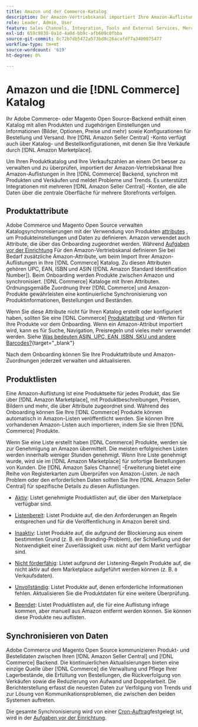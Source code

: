 ```yaml
---
title: Amazon und der Commerce-Katalog
description: Der Amazon-Vertriebskanal importiert Ihre Amazon-Auflistungen in Ihr Commerce-Backend und synchronisiert sie kontinuierlich mit Produkten und Verkäufen.
role: Leader, Admin, User
feature: Sales Channels, Integration, Tools and External Services, Merchandising, Catalog Management
exl-id: 659c9830-0a1d-4a0d-bb9c-afb609c0fbba
source-git-commit: 8c72b7db5472a573bd8c26acafdf7a3400875477
workflow-type: tm+mt
source-wordcount: '619'
ht-degree: 0%

---
```


# Amazon und die [!DNL Commerce] Katalog

Ihr Adobe Commerce- oder Magento Open Source-Backend enthält einen Katalog mit allen Produkten und zugehörigen Einstellungen und Informationen (Bilder, Optionen, Preise und mehr) sowie Konfigurationen für Bestellung und Versand. Ihre [!DNL Amazon Seller Central] -Konto verfügt auch über Katalog- und Bestellkonfigurationen, mit denen Sie Ihre Verkäufe durch [!DNL Amazon Marketplace].

Um Ihren Produktkatalog und Ihre Verkaufszahlen an einem Ort besser zu verwalten und zu überprüfen, importiert der Amazon-Vertriebskanal Ihre Amazon-Auflistungen in Ihre [!DNL Commerce] Backend, synchron mit Produkten und Verkäufen und meldet Probleme und Trends. Es unterstützt Integrationen mit mehreren [!DNL Amazon Seller Central] -Konten, die alle Daten über die zentrale Oberfläche für mehrere Storefronts verfolgen.

## Produktattribute

Adobe Commerce und Magento Open Source verwalten Katalogsynchronisierungen mit der Verwendung von Produkten [attributes](https://experienceleague.adobe.com/docs/commerce-admin/catalog/product-attributes/product-attributes.html) , um Produkteinstellungen und Daten zu definieren. Amazon verwendet auch Attribute, die über das Onboarding zugeordnet werden. Während [Aufgaben vor der Einrichtung](./amazon-pre-setup-tasks.md) Für den Amazon-Vertriebskanal definieren Sie bei Bedarf zusätzliche Amazon-Attribute, um beim Import Ihrer Amazon-Auflistungen in Ihre [!DNL Commerce] Katalog. Zu diesen Attributen gehören UPC, EAN, ISBN und ASIN ([!DNL Amazon Standard Identification Number]). Beim Onboarding werden Produkte zwischen Amazon und synchronisiert. [!DNL Commerce] Kataloge mit Ihren Attributen. Ordnungsgemäße Zuordnung Ihrer [!DNL Commerce] und Amazon-Produkte gewährleisten eine kontinuierliche Synchronisierung von Produktinformationen, Bestellungen und Beständen.

Wenn Sie diese Attribute nicht für Ihren Katalog erstellt oder konfiguriert haben, sollten Sie eine [!DNL Commerce] [Produktattribut](https://experienceleague.adobe.com/docs/commerce-admin/catalog/product-attributes/product-attributes.html) und -Werten für Ihre Produkte vor dem Onboarding. Wenn ein Amazon-Attribut importiert wird, kann es für Suche, Navigation, Preisregeln und vieles mehr verwendet werden. Siehe [Was bedeuten ASIN, UPC, EAN, ISBN, SKU und andere Barcodes?](https://sellerskills.com/multi-channel-operations/what-asin-upc-ean-isbn-sku-and-other-barcodes-mean/#what-is-isbn-number){target="_blank"}

Nach dem Onboarding können Sie Ihre Produktattribute und Amazon-Zuordnungen jederzeit verwalten und aktualisieren.

## Produktlisten

Eine Amazon-Auflistung ist eine Produktseite für jedes Produkt, das Sie über [!DNL Amazon Marketplace], mit Produktbeschreibungen, Preisen, Bildern und mehr, die über Attribute zugeordnet sind. Während des Onboarding können Sie Ihre [!DNL Commerce] Produkte können automatisch in Amazon-Listen veröffentlicht werden. Sie können Ihre vorhandenen Amazon-Listen auch importieren, indem Sie sie Ihren [!DNL Commerce] Produkte.

Wenn Sie eine Liste erstellt haben [!DNL Commerce] Produkte, werden sie zur Genehmigung an Amazon übermittelt. Die meisten erfolgreichen Listen werden innerhalb weniger Stunden genehmigt. Wenn Ihre Liste genehmigt wurde, wird sie im [!DNL Amazon Marketplace] für sofortige Bestellungen von Kunden. Die [!DNL Amazon Sales Channel] -Erweiterung bietet eine Reihe von Registerkarten zum Überprüfen von Amazon-Listen. Je nach Problem oder den erforderlichen Daten sollten Sie Ihre [!DNL Amazon Seller Central] für spezifische Details zu diesen Auflistungen.

- [Aktiv](./active-listings.md): Listet genehmigte Produktlisten auf, die über den Marketplace verfügbar sind.

- [Listenbereit](./ready-to-list.md): Listet Produkte auf, die den Anforderungen an Regeln entsprechen und für die Veröffentlichung in Amazon bereit sind.

- [Inaaktiv](./inactive-listings.md): Listet Produkte auf, die aufgrund der Blockierung aus einem bestimmten Grund (z. B. ein Branding-Problem), der Schließung und der Notwendigkeit einer Zuverlässigkeit usw. nicht auf dem Markt verfügbar sind.

- [Nicht förderfähig](./ineligible-listings.md): Listet aufgrund der Listening-Regeln Produkte auf, die nicht aktiv auf dem Marketplace aufgeführt werden können (z. B. `0` Verkaufsdaten).

- [Unvollständig](./incomplete-listings.md): Listet Produkte auf, denen erforderliche Informationen fehlen. Aktualisieren Sie die Produktdaten für eine weitere Überprüfung.

- [Beendet](./ended-listings.md): Listet Produktlisten auf, die für eine Auflistung infrage kommen, aber manuell aus Amazon entfernt werden können. Sie können diese Produkte neu auflisten.

## Synchronisieren von Daten

Adobe Commerce und Magento Open Source kommunizieren Produkt- und Bestelldaten zwischen Ihren [!DNL Amazon Seller Central] und [!DNL Commerce] Backend. Die kontinuierlichen Aktualisierungen bieten eine einzige Quelle über [!DNL Commerce] die Verwaltung und Pflege Ihrer Lagerbestände, die Erfüllung von Bestellungen, die Rückverfolgung von Verkäufen sowie die Reduzierung von Aufwand und Doppelarbeit. Die Berichterstellung erfasst die neuesten Daten zur Verfolgung von Trends und zur Lösung von Kommunikationsproblemen, die zwischen den beiden Systemen auftreten.

Die gesamte Synchronisierung wird von einer [Cron-Auftrag](https://experienceleague.adobe.com/docs/commerce-admin/systems/tools/cron.html)festgelegt ist, wird in der [Aufgaben vor der Einrichtung](./amazon-pre-setup-tasks.md).
